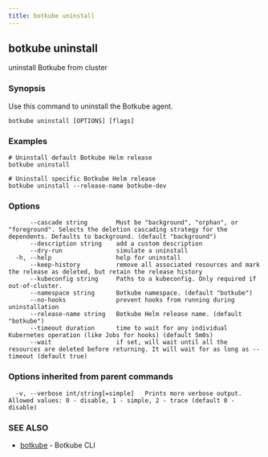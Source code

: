 ```yaml
---
title: botkube uninstall
---
```


## botkube uninstall

uninstall Botkube from cluster

### Synopsis

Use this command to uninstall the Botkube agent.

```
botkube uninstall [OPTIONS] [flags]
```

### Examples

```
# Uninstall default Botkube Helm release
botkube uninstall

# Uninstall specific Botkube Helm release
botkube uninstall --release-name botkube-dev
```

### Options

```
      --cascade string        Must be "background", "orphan", or "foreground". Selects the deletion cascading strategy for the dependents. Defaults to background. (default "background")
      --description string    add a custom description
      --dry-run               simulate a uninstall
  -h, --help                  help for uninstall
      --keep-history          remove all associated resources and mark the release as deleted, but retain the release history
      --kubeconfig string     Paths to a kubeconfig. Only required if out-of-cluster.
      --namespace string      Botkube namespace. (default "botkube")
      --no-hooks              prevent hooks from running during uninstallation
      --release-name string   Botkube Helm release name. (default "botkube")
      --timeout duration      time to wait for any individual Kubernetes operation (like Jobs for hooks) (default 5m0s)
      --wait                  if set, will wait until all the resources are deleted before returning. It will wait for as long as --timeout (default true)
```

### Options inherited from parent commands

```
  -v, --verbose int/string[=simple]   Prints more verbose output. Allowed values: 0 - disable, 1 - simple, 2 - trace (default 0 - disable)
```

### SEE ALSO

* [botkube](botkube.md)	 - Botkube CLI

